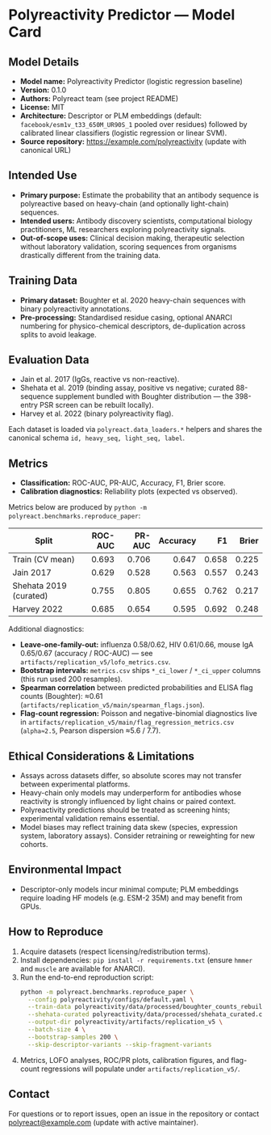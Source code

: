 # Polyreactivity Predictor — Model Card

## Model Details
- **Model name:** Polyreactivity Predictor (logistic regression baseline)
- **Version:** 0.1.0
- **Authors:** Polyreact team (see project README)
- **License:** MIT
- **Architecture:** Descriptor or PLM embeddings (default: `facebook/esm1v_t33_650M_UR90S_1`
  pooled over residues) followed by calibrated linear classifiers (logistic
  regression or linear SVM).
- **Source repository:** https://example.com/polyreactivity (update with canonical URL)

## Intended Use
- **Primary purpose:** Estimate the probability that an antibody sequence is
  polyreactive based on heavy-chain (and optionally light-chain) sequences.
- **Intended users:** Antibody discovery scientists, computational biology
  practitioners, ML researchers exploring polyreactivity signals.
- **Out-of-scope uses:** Clinical decision making, therapeutic selection without
  laboratory validation, scoring sequences from organisms drastically different
  from the training data.

## Training Data
- **Primary dataset:** Boughter et al. 2020 heavy-chain sequences with binary
  polyreactivity annotations.
- **Pre-processing:** Standardised residue casing, optional ANARCI numbering for
  physico-chemical descriptors, de-duplication across splits to avoid leakage.

## Evaluation Data
- Jain et al. 2017 (IgGs, reactive vs non-reactive).
- Shehata et al. 2019 (binding assay, positive vs negative; curated 88-sequence
  supplement bundled with Boughter distribution — the 398-entry PSR screen can
  be rebuilt locally).
- Harvey et al. 2022 (binary polyreactivity flag).

Each dataset is loaded via `polyreact.data_loaders.*` helpers and shares the
canonical schema `id, heavy_seq, light_seq, label`.

## Metrics
- **Classification:** ROC-AUC, PR-AUC, Accuracy, F1, Brier score.
- **Calibration diagnostics:** Reliability plots (expected vs observed).

Metrics below are produced by `python -m polyreact.benchmarks.reproduce_paper`:

| Split                 | ROC-AUC | PR-AUC | Accuracy |   F1 | Brier |
|-----------------------|--------:|-------:|---------:|----:|------:|
| Train (CV mean)       | 0.693   | 0.706  | 0.647    |0.658| 0.225 |
| Jain 2017             | 0.629   | 0.528  | 0.563    |0.557| 0.243 |
| Shehata 2019 (curated)| 0.755   | 0.805  | 0.655    |0.762| 0.217 |
| Harvey 2022           | 0.685   | 0.654  | 0.595    |0.692| 0.248 |

Additional diagnostics:

- **Leave-one-family-out:** influenza 0.58/0.62, HIV 0.61/0.66, mouse IgA
  0.65/0.67 (accuracy / ROC-AUC) — see `artifacts/replication_v5/lofo_metrics.csv`.
- **Bootstrap intervals:** `metrics.csv` ships `*_ci_lower` / `*_ci_upper`
  columns (this run used 200 resamples).
- **Spearman correlation** between predicted probabilities and ELISA flag
  counts (Boughter): ≈0.61 (`artifacts/replication_v5/main/spearman_flags.json`).
- **Flag-count regression:** Poisson and negative-binomial diagnostics live in
  `artifacts/replication_v5/main/flag_regression_metrics.csv`
  (`alpha≈2.5`, Pearson dispersion ≈5.6 / 7.7).



## Ethical Considerations & Limitations
- Assays across datasets differ, so absolute scores may not transfer between
  experimental platforms.
- Heavy-chain only models may underperform for antibodies whose reactivity is
  strongly influenced by light chains or paired context.
- Polyreactivity predictions should be treated as screening hints; experimental
  validation remains essential.
- Model biases may reflect training data skew (species, expression system,
  laboratory assays). Consider retraining or reweighting for new cohorts.

## Environmental Impact
- Descriptor-only models incur minimal compute; PLM embeddings require loading
  HF models (e.g. ESM-2 35M) and may benefit from GPUs.

## How to Reproduce
1. Acquire datasets (respect licensing/redistribution terms).
2. Install dependencies: `pip install -r requirements.txt` (ensure `hmmer` and
   `muscle` are available for ANARCI).
3. Run the end-to-end reproduction script:
   ```bash
   python -m polyreact.benchmarks.reproduce_paper \
     --config polyreactivity/configs/default.yaml \
     --train-data polyreactivity/data/processed/boughter_counts_rebuilt.csv \
     --shehata-curated polyreactivity/data/processed/shehata_curated.csv \
     --output-dir polyreactivity/artifacts/replication_v5 \
     --batch-size 4 \
     --bootstrap-samples 200 \
     --skip-descriptor-variants --skip-fragment-variants
   ```
4. Metrics, LOFO analyses, ROC/PR plots, calibration figures, and flag-count
   regressions will populate under `artifacts/replication_v5/`.

## Contact
For questions or to report issues, open an issue in the repository or contact
polyreact@example.com (update with active maintainer).

